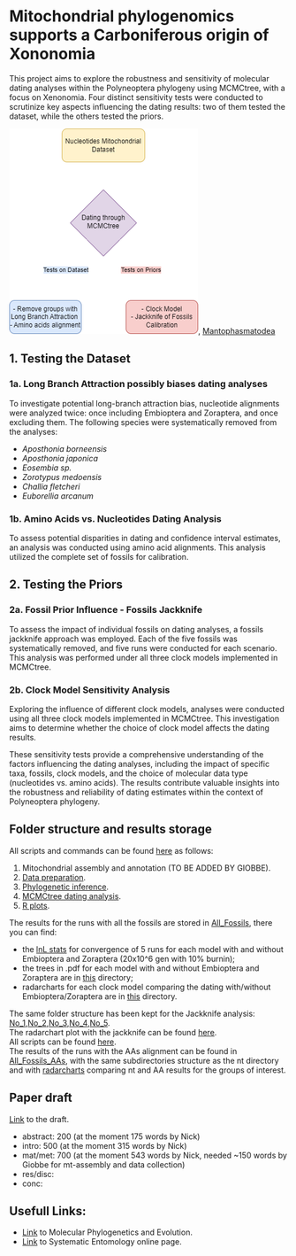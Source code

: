 # Mitochondrial phylogenomics supports a Carboniferous origin of Xononomia

This project aims to explore the robustness and sensitivity of molecular dating analyses within the Polyneoptera phylogeny using MCMCtree, with a focus on Xenonomia. Four distinct sensitivity tests were conducted to scrutinize key aspects influencing the dating results: two of them tested the dataset, while the others tested the priors.  

![Workflow](Images/Workflow.png), [Mantophasmatodea](Images/330px-Mantophasma_zephyra_Zompro_et_al_2002.jpg)

## 1. Testing the Dataset
### 1a. Long Branch Attraction possibly biases dating analyses

To investigate potential long-branch attraction bias, nucleotide alignments were analyzed twice: once including Embioptera and Zoraptera, and once excluding them. The following species were systematically removed from the analyses:

- *Aposthonia borneensis*
- *Aposthonia japonica*
- *Eosembia sp.*
- *Zorotypus medoensis*
- *Challia fletcheri*
- *Euborellia arcanum*

### 1b. Amino Acids vs. Nucleotides Dating Analysis

To assess potential disparities in dating and confidence interval estimates, an analysis was conducted using amino acid alignments. This analysis utilized the complete set of fossils for calibration.

## 2. Testing the Priors

### 2a. Fossil Prior Influence - Fossils Jackknife

To assess the impact of individual fossils on dating analyses, a fossils jackknife approach was employed. Each of the five fossils was systematically removed, and five runs were conducted for each scenario. This analysis was performed under all three clock models implemented in MCMCtree.

### 2b. Clock Model Sensitivity Analysis

Exploring the influence of different clock models, analyses were conducted using all three clock models implemented in MCMCtree. This investigation aims to determine whether the choice of clock model affects the dating results.

These sensitivity tests provide a comprehensive understanding of the factors influencing the dating analyses, including the impact of specific taxa, fossils, clock models, and the choice of molecular data type (nucleotides vs. amino acids). The results contribute valuable insights into the robustness and reliability of dating estimates within the context of Polyneoptera phylogeny.

## Folder structure and results storage
All scripts and commands can be found [here](Scripts) as follows:  
1. Mitochondrial assembly and annotation (TO BE ADDED BY GIOBBE).
2. [Data preparation](Scripts/Data_preparation.md).
3. [Phylogenetic inference](Scripts/Phylogenetic_inference).
4. [MCMCtree dating analysis](Scripts/MCMCtree.md).
5. [R plots](Scripts/Plots.R).

The results for the runs with all the fossils are stored in [All_Fossils](All_Fossils_NTs), there you can find:
- the [lnL stats](All_Fossils/lnL) for convergence of 5 runs for each model with and without Embioptera and Zoraptera (20x10^6 gen with 10% burnin);
- the trees in .pdf for each model with and without Embioptera and Zoraptera are in [this](All_Fossils_NTs/Trees.pdf) directory;
- radarcharts for each clock model comparing the dating with/without Embioptera/Zoraptera are in [this](All_Fossils_NTs/Radarcharts.pdf) directory.

The same folder structure has been kept for the Jackknife analysis: [No_1](No_1),[No_2](No_2),[No_3](No_3),[No_4](No_4),[No_5](No_5).  
The radarchart plot with the jackknife can be found [here](Radarcharts_Jackknife/).  
All scripts can be found [here](Bash_Scripts).  
The results of the runs with the AAs alignment can be found in [All_Fossils_AAs](All_fossils_AAs), with the same subdirectories structure as the nt directory and with [radarcharts](All_fossils_AAs/Radarcharts.pdf/) comparing nt and AA results for the groups of interest.  

## Paper draft
[Link](https://docs.google.com/document/d/1J3gq3wQtmarodkV0guRLSztjU48_idVBuGVGOqmFKoQ/edit?hl=it&pli=1#heading=h.kyh1jjl3h2e2) to the draft.  
- abstract: 200 (at the moment 175 words by Nick)
- intro: 500 (at the moment 315 words by Nick)
- mat/met: 700 (at the moment 543 words by Nick, needed ~150 words by Giobbe for mt-assembly and data collection)
- res/disc:
- conc:

## Usefull Links:
- [Link](https://www.sciencedirect.com/journal/molecular-phylogenetics-and-evolution) to Molecular Phylogenetics and Evolution.
- [Link](https://resjournals.onlinelibrary.wiley.com/journal/13653113) to Systematic Entomology online page.
